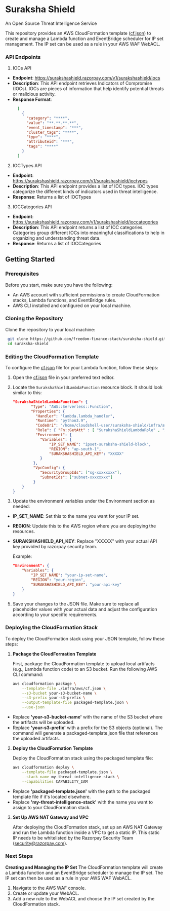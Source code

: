 # Suraksha Shield
An Open Source Threat Intelligence Service

This repository provides an AWS CloudFormation template ([cf.json](./infra/aws/cf.json)) to create and manage a Lambda function and EventBridge scheduler for IP set management. The IP set can be used as a rule in your AWS WAF WebACL.

### API Endpoints

1. IOCs API
  - **Endpoint**: https://surakshashield.razorpay.com/v1/surakshashield/iocs
  - **Description**: This API endpoint retrieves Indicators of Compromise (IOCs). IOCs are pieces of information that help identify potential threats or malicious activity.
  - **Response Format**:
    ```json
      [
        {
          "category": "****",
          "value": "**.**.**.**",
          "event_timestamp": "***",
          "cluster_tags": "****",
          "type": "****",
          "attributeid": "***",
          "tags": "****"
        }
      ]
    ```
2. IOCTypes API
  - **Endpoint**: https://surakshashield.razorpay.com/v1/surakshashield/ioctypes
  - **Description**: This API endpoint provides a list of IOC types. IOC types categorize the different kinds of indicators used in threat intelligence.
  - **Response**: Returns a list of IOCTypes
3. IOCCategories API
  - **Endpoint**: https://surakshashield.razorpay.com/v1/surakshashield/ioccategories
  - **Description**: This API endpoint returns a list of IOC categories. Categories group different IOCs into meaningful classifications to help in organizing and understanding threat data.
  - **Response**: Returns a list of IOCCategories

## Getting Started

### Prerequisites

Before you start, make sure you have the following:
- An AWS account with sufficient permissions to create CloudFormation stacks, Lambda functions, and EventBridge rules.
- AWS CLI installed and configured on your local machine.

### Cloning the Repository

Clone the repository to your local machine:
  ```bash
   git clone https://github.com/freedom-finance-stack/suraksha-shield.git
   cd suraksha-shield
  ```
### Editing the CloudFormation Template

To configure the [cf.json](./infra/aws/cf.json) file for your Lambda function, follow these steps:

1. Open the [cf.json](./infra/aws/cf.json) file in your preferred text editor.

3. Locate the `SurakshaShieldLambdaFunction` resource block. It should look similar to this:

    ```json
    "SurakshaShieldLambdaFunction": {
            "Type": "AWS::Serverless::Function",
            "Properties": {
              "Handler": "lambda.lambda_handler",
              "Runtime": "python3.9",
              "CodeUri": "/home/cloudshell-user/suraksha-shield/infra/aws/lambda",
              "Role": { "Fn::GetAtt" : [ "SurakshaShieldLambdaRole" , "Arn" ] },
              "Environment": {
                "Variables": {
                    "IP_SET_NAME": "ipset-suraksha-shield-block",
                    "REGION": "ap-south-1",
                    "SURAKSHASHIELD_API_KEY": "XXXXX"
                }
             },
             "VpcConfig": {
                "SecurityGroupIds": ["sg-xxxxxxxx"],
                "SubnetIds": ["subnet-xxxxxxxx"]
             }
        }
    }
    ```

4. Update the environment variables under the Environment section as needed:

-  **IP_SET_NAME**: Set this to the name you want for your IP set.
-  **REGION**: Update this to the AWS region where you are deploying the resources.
-  **SURAKSHASHIELD_API_KEY**: Replace "XXXXX" with your actual API key provided by razorpay security team.
  
      Example:
      ```json
      "Environment": {
          "Variables": {
              "IP_SET_NAME": "your-ip-set-name",
              "REGION": "your-region",
              "SURAKSHASHIELD_API_KEY": "your-api-key"
          }
      }
      ```
    
5. Save your changes to the JSON file.
Make sure to replace all placeholder values with your actual data and adjust the configuration according to your specific requirements.

### Deploying the CloudFormation Stack

To deploy the CloudFormation stack using your JSON template, follow these steps:

1. **Package the CloudFormation Template**

   First, package the CloudFormation template to upload local artifacts (e.g., Lambda function code) to an S3 bucket. Run the following AWS CLI command:

    ```bash
    aws cloudformation package \
        --template-file ./infra/aws/cf.json \
        --s3-bucket your-s3-bucket-name \
        --s3-prefix your-s3-prefix \
        --output-template-file packaged-template.json \
        --use-json
    ```
- Replace **'your-s3-bucket-name'** with the name of the S3 bucket where the artifacts will be uploaded.
- Replace **'your-s3-prefix'** with a prefix for the S3 objects (optional).
The command will generate a packaged-template.json file that references the uploaded artifacts.

2. **Deploy the CloudFormation Template**

    Deploy the CloudFormation stack using the packaged template file:

    ```bash
    aws cloudformation deploy \
        --template-file packaged-template.json \
        --stack-name my-threat-intelligence-stack \
        --capabilities CAPABILITY_IAM
    ```
- Replace **'packaged-template.json'** with the path to the packaged template file if it's located elsewhere.
- Replace **'my-threat-intelligence-stack'** with the name you want to assign to your CloudFormation stack.

3. **Set Up AWS NAT Gateway and VPC**

   After deploying the CloudFormation stack, set up an AWS NAT Gateway and run the Lambda function inside a VPC to get a static IP. This static IP needs to be whitelisted by the Razorpay Security Team (security@razorpay.com).

### Next Steps

**Creating and Managing the IP Set**
The CloudFormation template will create a Lambda function and an EventBridge scheduler to manage the IP set. The IP set can then be used as a rule in your AWS WAF WebACL.
1. Navigate to the AWS WAF console.
2. Create or update your WebACL.
3. Add a new rule to the WebACL and choose the IP set created by the CloudFormation stack.

